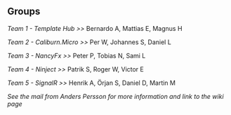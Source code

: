 ## Groups

*Team 1 - Template Hub >>*
Bernardo A,
Mattias E,
Magnus H

*Team 2 - Caliburn.Micro >>* 
Per W,
Johannes S,
Daniel L

*Team 3 - NancyFx >>* 
Peter P,
Tobias N,
Sami L

*Team 4 - Ninject >>*
Patrik S,
Roger W,
Victor E

*Team 5 - SignalR >>*
Henrik A,
Örjan S,
Daniel D,
Martin M

_See the mail from Anders Persson for more information and link to the wiki page_